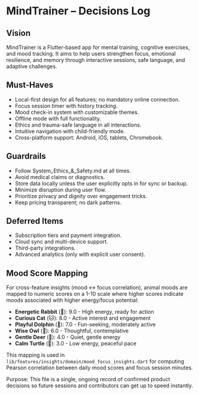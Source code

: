 # MindTrainer – Decisions Log

## Vision
MindTrainer is a Flutter-based app for mental training, cognitive exercises, and mood tracking. It aims to help users strengthen focus, emotional resilience, and memory through interactive sessions, safe language, and adaptive challenges.

## Must-Haves
- Local-first design for all features; no mandatory online connection.
- Focus session timer with history tracking.
- Mood check-in system with customizable themes.
- Offline mode with full functionality.
- Ethics and trauma-safe language in all interactions.
- Intuitive navigation with child-friendly mode.
- Cross-platform support: Android, iOS, tablets, Chromebook.

## Guardrails
- Follow System_Ethics_&_Safety.md at all times.
- Avoid medical claims or diagnostics.
- Store data locally unless the user explicitly opts in for sync or backup.
- Minimize disruption during user flow.
- Prioritize privacy and dignity over engagement tricks.
- Keep pricing transparent; no dark patterns.

## Deferred Items
- Subscription tiers and payment integration.
- Cloud sync and multi-device support.
- Third-party integrations.
- Advanced analytics (only with explicit user consent).

## Mood Score Mapping
For cross-feature insights (mood ↔ focus correlation), animal moods are mapped to numeric scores on a 1-10 scale where higher scores indicate moods associated with higher energy/focus potential:

- **Energetic Rabbit** (🐰): 9.0 - High energy, ready for action
- **Curious Cat** (🐱): 8.0 - Active interest and engagement  
- **Playful Dolphin** (🐬): 7.0 - Fun-seeking, moderately active
- **Wise Owl** (🦉): 6.0 - Thoughtful, contemplative
- **Gentle Deer** (🦌): 4.0 - Quiet, gentle energy
- **Calm Turtle** (🐢): 3.0 - Low energy, peaceful pace

This mapping is used in `lib/features/insights/domain/mood_focus_insights.dart` for computing Pearson correlation between daily mood scores and focus session minutes.

Purpose: This file is a single, ongoing record of confirmed product decisions so future sessions and contributors can get up to speed instantly.